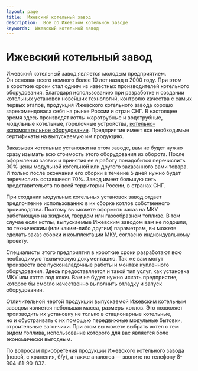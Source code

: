 ```yaml
---
layout: page
title:  Ижевский котельный завод
description:  Всё об Ижевском котельном заводе
keywords:  Ижевский котельный завод
---
```


# Ижевский котельный завод

Ижевский котельный завод является молодым предприятием. Он основан всего
немного более 10 лет назад в 2000 году. При этом в короткие сроки стал одним
из известных производителей котельного оборудования. Благодаря использованию
при разработке и создании котельных установок новейших технологий, контролю
качества с самых первых этапов, продукция Ижевского котельного завода хорошо
зарекомендовала себя на рынке России и стран СНГ. В настоящее время здесь
производят котлы жаротрубные и водотрубные, модульные котельные, горелочные
устройства, [котельно-вспомогательное
оборудование](/). Предприятие имеет все
необходимые сертификаты на выпускаемую им продукцию.

Заказывая котельные установки на этом заводе, вам не будет нужно сразу изымать
всю стоимость этого оборудования из оборота. После оформления заявки и
принятия ее в работу понадобится перечислить 30% цены модульной котельной или
другого заказанного вами товара. И только после окончания его сборки в течение
5 дней нужно будет перечислить оставшиеся 70%. Завод имеет большую сеть
представительств по всей территории России, в странах СНГ.

При создании модульных котельных установок завод отдает предпочтение
использованию в их сборке котлов собственного производства. Поэтому вы можете
оформить заказ на МКУ работающую на жидком, твердом или газообразном топливе.
В том случае если котлы, выпускаемые Ижевским заводом вам не подошли, по
техническим (или каким-либо другим) параметрам, вы можете сделать заказ сборки
и комплектации МКУ, согласно индивидуальному проекту.

Специалисты этого предприятия в короткие сроки разработают всю необходимую
техническую документацию. Так же вам могут произвести все пусконаладочные
работы и монтаж купленного оборудования. Здесь предоставляется и такой тип
услуг, как установка МКУ или котла под ключ. Вам не будет нужно искать
предприятие, которое бы смогло качественно выполнить отладку и запуск
оборудования.

Отличительной чертой продукции выпускаемой Ижевским котельным заводом является
небольшая масса, размеры котлов. Это позволяет производить их установку не
только в стационарные котельные, но и обустраивать с их помощью передвижные
модульные бытовки, строительные вагончики. При этом вы можете выбрать котел с
тем видом топлива, использование которого для вас является боле экономически
выгодным.

По вопросам приобретения продукции Ижевского котельного завода (новой, с
хранения, б/у), а также аналогов — звоните по телефону 8-904-81-90-832.


